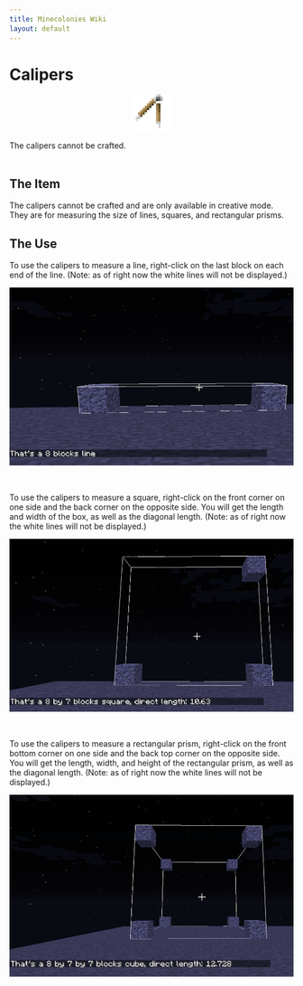```yaml
---
title: Minecolonies Wiki
layout: default
---
```

# Calipers

<div class="infobox box text-center">
    <p style="text-align:center;"><img src="../../assets/images/icons/minecolonies/caliper.png" alt="Caliper"></p>
    <recipe>The calipers cannot be crafted.</recipe>
</div>
<br>

## The Item

The calipers cannot be crafted and are only available in creative mode. They are for measuring the size of lines, squares, and rectangular prisms.
<br>

## The Use

To use the calipers to measure a line, right-click on the last block on each end of the line. (Note: as of right now the white lines will not be displayed.)  

<p style="text-align:center;"><img src="../../assets/images/items/caliperstraight.png" alt="Measuring a Line"></p>
<br>

To use the calipers to measure a square, right-click on the front corner on one side and the back corner on the opposite side. You will get the length and width of the box, as well as the diagonal length. (Note: as of right now the white lines will not be displayed.)  

<p style="text-align:center;"><img src="../../assets/images/items/caliperdiagonal.png" alt="Measuring a Square"></p>
<br>

To use the calipers to measure a rectangular prism, right-click on the front bottom corner on one side and the back top corner on the opposite side. You will get the length, width, and height of the rectangular prism, as well as the diagonal length. (Note: as of right now the white lines will not be displayed.)  

<p style="text-align:center;"><img src="../../assets/images/items/calipercube.png" alt="Measuring a Cube"></p>
<br>

